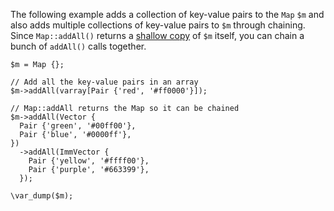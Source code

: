 The following example adds a collection of key-value pairs to the `Map` `$m` and also adds multiple collections of key-value pairs to `$m` through chaining. Since `Map::addAll()` returns a [shallow copy](https://en.wikipedia.org/wiki/Object_copying#Shallow_copy) of `$m` itself, you can chain a bunch of `addAll()` calls together.

```basic-usage.hack
$m = Map {};

// Add all the key-value pairs in an array
$m->addAll(varray[Pair {'red', '#ff0000'}]);

// Map::addAll returns the Map so it can be chained
$m->addAll(Vector {
  Pair {'green', '#00ff00'},
  Pair {'blue', '#0000ff'},
})
  ->addAll(ImmVector {
    Pair {'yellow', '#ffff00'},
    Pair {'purple', '#663399'},
  });

\var_dump($m);
```

